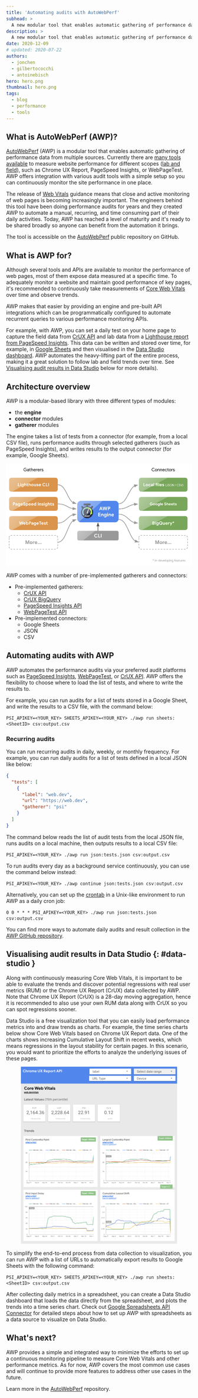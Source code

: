 ```yaml
---
title: 'Automating audits with AutoWebPerf'
subhead: >
  A new modular tool that enables automatic gathering of performance data form multiple sources.
description: >
  A new modular tool that enables automatic gathering of performance data form multiple sources.
date: 2020-12-09
# updated: 2020-07-22
authors:
  - jonchen
  - gilbertococchi
  - antoinebisch
hero: hero.png
thumbnail: hero.png
tags:
  - blog
  - performance
  - tools
---
```


## What is AutoWebPerf (AWP)?

[AutoWebPerf](https://github.com/GoogleChromeLabs/AutoWebPerf) (AWP) is a
modular tool that enables automatic gathering of performance data from multiple
sources. Currently there are [many tools
available](https://web.dev/vitals-tools/) to measure website performance for
different scopes ([lab and
field](https://web.dev/how-to-measure-speed/#lab-data-vs-field-data)), such as
Chrome UX Report, PageSpeed Insights, or WebPageTest. AWP offers integration
with various audit tools with a simple setup so you can continuously monitor the
site performance in one place.

The release of [Web Vitals](https://web.dev/vitals/) guidance means that close
and active monitoring of web pages is becoming increasingly important. The
engineers behind this tool have been doing performance audits for years and they
created AWP to automate a manual, recurring, and time consuming part of their
daily activities. Today, AWP has reached a level of maturity and it's ready to
be shared broadly so anyone can benefit from the automation it brings. 

The tool is accessible on the
[AutoWebPerf](https://github.com/GoogleChromeLabs/AutoWebPerf) public repository
on GitHub.

## What is AWP for?

Although several tools and APIs are available to monitor the performance of web
pages, most of them expose data measured at a specific time. To adequately
monitor a website and maintain good performance of key pages, it's recommended
to continuously take measurements of [Core Web
Vitals](https://web.dev/vitals/#core-web-vitals) over time and observe trends.

AWP makes that easier by providing an engine and pre-built API integrations
which can be programmatically configured to automate recurrent queries to
various performance monitoring APIs.

For example, with AWP, you can set a daily test on your home page to capture the
field data from [CrUX API](https://web.dev/chrome-ux-report-api/) and lab data
from a
[Lighthouse report from PageSpeed Insights](https://developers.google.com/speed/pagespeed/insights/).
This data can be written and stored over time, for example, in [Google
Sheets](https://www.google.co.uk/sheets/about/) and then visualised in the
[Data Studio dashboard](https://datastudio.google.com/c/u/0/navigation/reporting).
AWP automates the heavy-lifting part of the entire process, making it a great
solution to follow lab and field trends over time. See [Visualising audit
results in Data Studio](#data-studio) below for more details).

## Architecture overview

AWP is a modular-based library with three different types of modules: 

* the **engine**
* **connector** modules
* **gatherer** modules 

The engine takes a list of tests from a connector (for example, from a
local CSV file), runs performance audits through selected gatherers (such as
PageSpeed Insights), and writes results to the output connector (for example,
Google Sheets).

![A diagram of AWP's architecture.](architecture.png)

AWP comes with a number of pre-implemented gatherers and connectors:

* Pre-implemented gatherers:
  * [CrUX API](https://web.dev/chrome-ux-report-api/)
  * [CrUX BigQuery](https://web.dev/chrome-ux-report-bigquery/)
  * [PageSpeed Insights API](https://developers.google.com/speed/docs/insights/v5/get-started)
  * [WebPageTest API](https://www.webpagetest.org/getkey.php)
* Pre-implemented connectors:
  * Google Sheets
  * JSON
  * CSV

## Automating audits with AWP

AWP automates the performance audits via your preferred audit platforms such as
[PageSpeed Insights](https://developers.google.com/speed/pagespeed/insights/),
[WebPageTest](https://webpagetest.org/), or
[CrUX API](https://developers.google.com/web/tools/chrome-user-experience-report/api/reference).
AWP offers the flexibility to choose where to load the list of tests, and where
to write the results to.

For example, you can run audits for a list of tests stored in a Google Sheet,
and write the results to a CSV file, with the command below:

```shell
PSI_APIKEY=<YOUR_KEY> SHEETS_APIKEY=<YOUR_KEY> ./awp run sheets:<SheetID> csv:output.csv
```

### Recurring audits

You can run recurring audits in daily, weekly, or monthly frequency. For
example, you can run daily audits for a list of tests defined in a local JSON
like below:

```json
{
  "tests": [
    {
      "label": "web.dev",
      "url": "https://web.dev",
      "gatherer": "psi"
    }
  ]
}
```

The command below reads the list of audit tests from the local JSON file, runs
audits on a local machine, then outputs results to a local CSV file: 

```shell
PSI_APIKEY=<YOUR_KEY> ./awp run json:tests.json csv:output.csv
```

To run audits every day as a background service continuously, you can use the
command below instead: 

```shell
PSI_APIKEY=<YOUR_KEY> ./awp continue json:tests.json csv:output.csv
```

Alternatively, you can set up the
[crontab](https://www.geeksforgeeks.org/how-to-setup-cron-jobs-in-ubuntu/) in a
Unix-like environment to run AWP as a daily cron job:

```shell
0 0 * * * PSI_APIKEY=<YOUR_KEY> ./awp run json:tests.json csv:output.csv
```

You can find more ways to automate daily audits and result collection in the
[AWP GitHub repository](https://github.com/GoogleChromeLabs/AutoWebPerf).

## Visualising audit results in Data Studio {: #data-studio }

Along with continuously measuring Core Web Vitals, it is important to be able to
evaluate the trends and discover potential regressions with real user metrics
(RUM) or the Chrome UX Report (CrUX) data collected by AWP. Note that
Chrome UX Report (CrUX) is a 28-day moving aggregation, hence it is recommended
to also use your own RUM data along with CrUX so you can spot regressions
sooner.

Data Studio is a free visualization tool that you can easily load performance
metrics into and draw trends as charts. For example, the time series charts
below show Core Web Vitals based on Chrome UX Report data. One of the charts
shows increasing Cumulative Layout Shift in recent weeks, which means
regressions in the layout stability for certain pages. In this scenario, you
would want to prioritize the efforts to analyze the underlying issues of these
pages.

<figure class="w-figure">
  <img class="w-screenshot" src="data-studio.png" 
       alt="A screenshot of Core Web Vitals results in Data Studio.">
</figure>

To simplify the end-to-end process from data collection to visualization, you
can run AWP with a list of URLs to automatically export results to Google Sheets
with the following command:

```shell
PSI_APIKEY=<YOUR_KEY> SHEETS_APIKEY=<YOUR_KEY> ./awp run sheets:<SheetID> csv:output.csv
```

After collecting daily metrics in a spreadsheet, you can create a Data Studio
dashboard that loads the data directly from the spreadsheet, and plots the
trends into a time series chart. Check out [Google Spreadsheets API
Connector](https://github.com/GoogleChromeLabs/AutoWebPerf/blob/stable/docs/sheets-connector.md)
for detailed steps about how to set up AWP with spreadsheets as a data source to
visualize on Data Studio.

## What's next?

AWP provides a simple and integrated way to minimize the efforts to set up a
continuous monitoring pipeline to measure Core Web Vitals and other performance
metrics. As for now, AWP covers the most common use cases and will continue to
provide more features to address other use cases in the future.

Learn more in the [AutoWebPerf](https://github.com/GoogleChromeLabs/AutoWebPerf) repository.